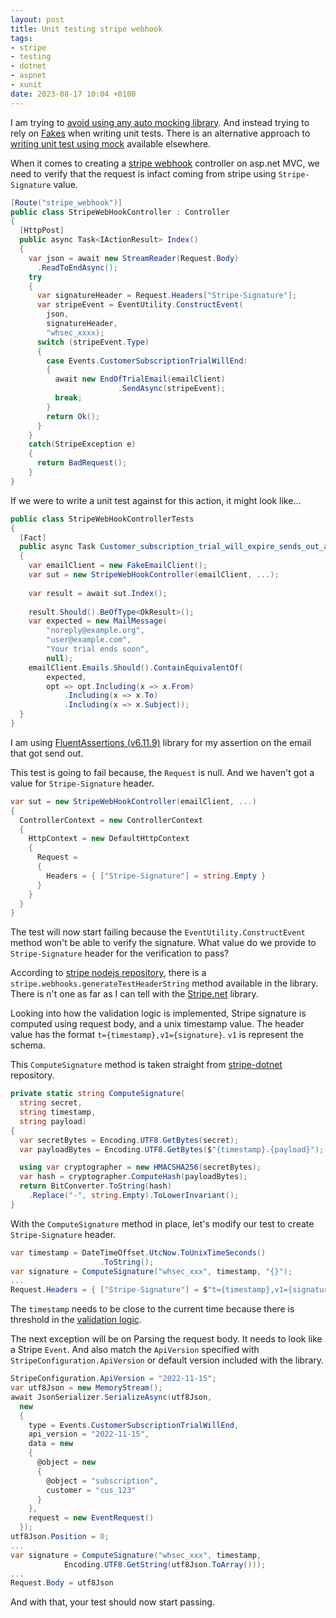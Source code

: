 ```yaml
---
layout: post
title: Unit testing stripe webhook
tags:
- stripe
- testing
- dotnet
- aspnet
- xunit
date: 2023-08-17 10:04 +0100
---
```

I am trying to [avoid using any auto mocking library](https://blog.ploeh.dk/2023/08/14/replacing-mock-and-stub-with-a-fake/). And instead trying to rely on [Fakes](http://xunitpatterns.com/Fake%20Object.html) when writing unit tests. There is an alternative approach to [writing unit test using mock](https://medium.com/fromscratch-studio/writing-testable-applications-with-net-and-stripe-a7dd42a26e80) available elsewhere.

When it comes to creating a [stripe webhook](https://stripe.com/docs/billing/subscriptions/webhooks) controller on asp.net MVC, we need to verify that the request is infact coming from stripe using `Stripe-Signature` value.

```csharp
[Route("stripe_webhook")]
public class StripeWebHookController : Controller
{
  [HttpPost]
  public async Task<IActionResult> Index()
  {
    var json = await new StreamReader(Request.Body)
      .ReadToEndAsync();
    try
    {
      var signatureHeader = Request.Headers["Stripe-Signature"];
      var stripeEvent = EventUtility.ConstructEvent(
        json,
        signatureHeader,
        "whsec_xxxx);
      switch (stripeEvent.Type)
      {
        case Events.CustomerSubscriptionTrialWillEnd:
        {
          await new EndOfTrialEmail(emailClient)
          				.SendAsync(stripeEvent);
          break;
        }
        return Ok();
      }
    }
    catch(StripeException e)
    {
      return BadRequest();
    }
}
```

If we were to write a unit test against for this action, it might look like...
```csharp
public class StripeWebHookControllerTests
{
  [Fact]
  public async Task Customer_subscription_trial_will_expire_sends_out_an_email()
  {
    var emailClient = new FakeEmailClient();
    var sut = new StripeWebHookController(emailClient, ...);
    
    var result = await sut.Index();
    
    result.Should().BeOfType<OkResult>();
    var expected = new MailMessage(
    	"noreply@example.org",
    	"user@example.com",
    	"Your trial ends soon",
        null);
    emailClient.Emails.Should().ContainEquivalentOf(
    	expected,
        opt => opt.Including(x => x.From)
        	.Including(x => x.To)
        	.Including(x => x.Subject));
  }
}
```

I am using [FluentAssertions (v6.11.9)](https://www.nuget.org/packages/FluentAssertions/6.11.0) library for my assertion on the email that got send out.

This test is going to fail because, the `Request` is null. And we haven't got a value for `Stripe-Signature` header.

```csharp
var sut = new StripeWebHookController(emailClient, ...)
{
  ControllerContext = new ControllerContext
  {
    HttpContext = new DefaultHttpContext
    {
      Request =
      {
        Headers = { ["Stripe-Signature"] = string.Empty }
      }
    }
  }
}
```

The test will now start failing because the `EventUtility.ConstructEvent` method won't be able to verify the signature. What value do we provide to `Stripe-Signature` header for the verification to pass?

According to [stripe nodejs repository](https://github.com/stripe/stripe-node#testing-webhook-signing), there is a `stripe.webhooks.generateTestHeaderString` method available in the library. There is n't one as far as I can tell with the [Stripe.net](https://github.com/stripe/stripe-dotnet/) library.

Looking into how the validation logic is implemented, Stripe signature is computed using request body, and a unix timestamp value. The header value has the format `t={timestamp},v1={signature}`. `v1` is represent the schema. 

This `ComputeSignature` method is taken straight from [stripe-dotnet](https://github.com/stripe/stripe-dotnet/blob/6e29ccefda732c4a6ae5a9e54fafc1bb84ff7b99/src/Stripe.net/Services/Events/EventUtility.cs#L193) repository.

```csharp
private static string ComputeSignature(
  string secret,
  string timestamp,
  string payload)
{
  var secretBytes = Encoding.UTF8.GetBytes(secret);
  var payloadBytes = Encoding.UTF8.GetBytes($"{timestamp}.{payload}");

  using var cryptographer = new HMACSHA256(secretBytes);
  var hash = cryptographer.ComputeHash(payloadBytes);
  return BitConverter.ToString(hash)
  	.Replace("-", string.Empty).ToLowerInvariant();
}
```

With the `ComputeSignature` method in place, let's modify our test to create `Stripe-Signature` header. 

```csharp
var timestamp = DateTimeOffset.UtcNow.ToUnixTimeSeconds()
					.ToString();
var signature = ComputeSignature("whsec_xxx", timestamp, "{}");
...
Request.Headers = { ["Stripe-Signature"] = $"t={timestamp},v1={signature}" }
```

The `timestamp` needs to be close to the current time because there is threshold in the [validation logic](https://github.com/stripe/stripe-dotnet/blob/6e29ccefda732c4a6ae5a9e54fafc1bb84ff7b99/src/Stripe.net/Services/Events/EventUtility.cs#L18C9-L18C9). 

The next exception will be on Parsing the request body. It needs to look like a Stripe `Event`. And also match the `ApiVersion` specified with `StripeConfiguration.ApiVersion` or default version included with the library.

```csharp
StripeConfiguration.ApiVersion = "2022-11-15";
var utf8Json = new MemoryStream();
await JsonSerializer.SerializeAsync(utf8Json,
  new
  {
    type = Events.CustomerSubscriptionTrialWillEnd,
    api_version = "2022-11-15",
    data = new
    {
      @object = new
      {
    	@object = "subscription",
    	customer = "cus_123"
	  }
    },
    request = new EventRequest()
  });
utf8Json.Position = 0;
...
var signature = ComputeSignature("whsec_xxx", timestamp,
            Encoding.UTF8.GetString(utf8Json.ToArray()));
...
Request.Body = utf8Json
```

And with that, your test should now start passing. 